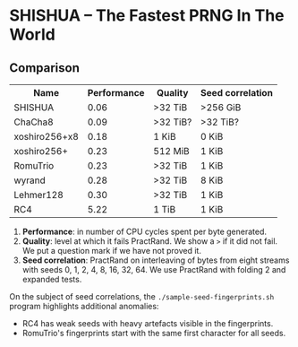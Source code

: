 # SHISHUA – The Fastest PRNG In The World

## Comparison

<table>
  <tr><th>Name   <th>Performance <th>Quality <th>Seed correlation
  <tr><td>SHISHUA       <td>0.06 <td>>32 TiB <td>>256 GiB
  <tr><td>ChaCha8       <td>0.09 <td>>32 TiB?<td> >32 TiB?
  <tr><td>xoshiro256+x8 <td>0.18 <td>  1 KiB <td>   0 KiB
  <tr><td>xoshiro256+   <td>0.23 <td>512 MiB <td>   1 KiB
  <tr><td>RomuTrio      <td>0.23 <td>>32 TiB <td>   1 KiB
  <tr><td>wyrand        <td>0.28 <td>>32 TiB <td>   8 KiB
  <tr><td>Lehmer128     <td>0.30 <td>>32 TiB <td>   1 KiB
  <tr><td>RC4           <td>5.22 <td>  1 TiB <td>   1 KiB
</table>

1. **Performance**: in number of CPU cycles spent per byte generated.
2. **Quality**: level at which it fails PractRand. We show a `>` if it did not fail.
   We put a question mark if we have not proved it.
3. **Seed correlation**: PractRand on interleaving of bytes from eight streams
   with seeds 0, 1, 2, 4, 8, 16, 32, 64.
   We use PractRand with folding 2 and expanded tests.

On the subject of seed correlations, the `./sample-seed-fingerprints.sh` program
highlights additional anomalies:

- RC4 has weak seeds with heavy artefacts visible in the fingerprints.
- RomuTrio's fingerprints start with the same first character for all seeds.
